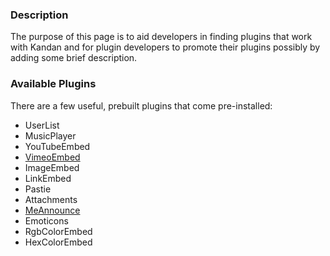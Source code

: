 ### Description
The purpose of this page is to aid developers in finding plugins that work with Kandan and for plugin developers to promote their plugins possibly by adding some brief description.

### Available Plugins
There are a few useful, prebuilt plugins that come pre-installed:

* UserList
* MusicPlayer
* YouTubeEmbed
* [VimeoEmbed](https://github.com/kandanapp/kandan/wiki/Plugin-Vimeo)
* ImageEmbed
* LinkEmbed
* Pastie
* Attachments
* [MeAnnounce](https://github.com/kandanapp/kandan/wiki/Plugin-MeAnnounce)
* Emoticons
* RgbColorEmbed
* HexColorEmbed